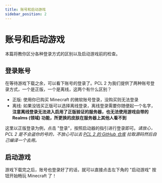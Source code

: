 ```yaml
---
title: 账号和启动游戏
sidebar_position: 2
---
```

# 账号和启动游戏

本篇将教你区分各种登录方式的区别以及启动游戏前的检查。

## 登录账号

在等待游戏下载之余，可以看下账号的登录了。PCL 2 为我们提供了两种账号登录方式，一个是正版，一个是离线，这两个有什么区别？

* 正版: 使用你已购买 Minecraft 的微软账号登录，没购买则无法登录
* 离线: 如果没钱买正版可以选择离线登录，离线登录需要你随便起一个名字，**注意离线登录无法进入启用了正版验证的服务器，也无法使用游戏自带的 Realms (领域) 功能，所更换的皮肤在服务器上其他人看不到**

这里以正版登录为例，点击 "登录"，按照启动器的指引进行登录即可。*请放心，PCL 2 是不会盗你的号的，不放心可以去 [PCL 2 的 GitHub 仓库](https://github.com/Hex-Dragon/PCL2) 拉取源码然后自己编译一个去用。*

## 启动游戏

游戏下载完之后，账号也登录好了的话，就可以直接点击左下角的 "启动游戏" 按钮开始畅玩 Minecraft 了！
